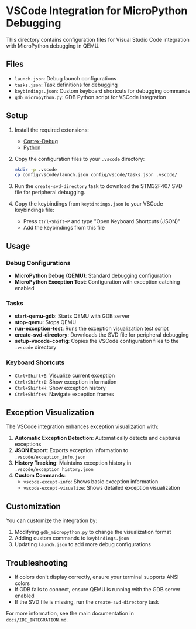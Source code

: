 # VSCode Integration for MicroPython Debugging

This directory contains configuration files for Visual Studio Code integration with MicroPython debugging in QEMU.

## Files

- `launch.json`: Debug launch configurations
- `tasks.json`: Task definitions for debugging
- `keybindings.json`: Custom keyboard shortcuts for debugging commands
- `gdb_micropython.py`: GDB Python script for VSCode integration

## Setup

1. Install the required extensions:
   - [Cortex-Debug](https://marketplace.visualstudio.com/items?itemName=marus25.cortex-debug)
   - [Python](https://marketplace.visualstudio.com/items?itemName=ms-python.python)

2. Copy the configuration files to your `.vscode` directory:
   ```bash
   mkdir -p .vscode
   cp config/vscode/launch.json config/vscode/tasks.json .vscode/
   ```

3. Run the `create-svd-directory` task to download the STM32F407 SVD file for peripheral debugging.

4. Copy the keybindings from `keybindings.json` to your VSCode keybindings file:
   - Press `Ctrl+Shift+P` and type "Open Keyboard Shortcuts (JSON)"
   - Add the keybindings from this file

## Usage

### Debug Configurations

- **MicroPython Debug (QEMU)**: Standard debugging configuration
- **MicroPython Exception Test**: Configuration with exception catching enabled

### Tasks

- **start-qemu-gdb**: Starts QEMU with GDB server
- **stop-qemu**: Stops QEMU
- **run-exception-test**: Runs the exception visualization test script
- **create-svd-directory**: Downloads the SVD file for peripheral debugging
- **setup-vscode-config**: Copies the VSCode configuration files to the `.vscode` directory

### Keyboard Shortcuts

- `Ctrl+Shift+E`: Visualize current exception
- `Ctrl+Shift+I`: Show exception information
- `Ctrl+Shift+H`: Show exception history
- `Ctrl+Shift+N`: Navigate exception frames

## Exception Visualization

The VSCode integration enhances exception visualization with:

1. **Automatic Exception Detection**: Automatically detects and captures exceptions
2. **JSON Export**: Exports exception information to `.vscode/exception_info.json`
3. **History Tracking**: Maintains exception history in `.vscode/exception_history.json`
4. **Custom Commands**:
   - `vscode-except-info`: Shows basic exception information
   - `vscode-except-visualize`: Shows detailed exception visualization

## Customization

You can customize the integration by:

1. Modifying `gdb_micropython.py` to change the visualization format
2. Adding custom commands to `keybindings.json`
3. Updating `launch.json` to add more debug configurations

## Troubleshooting

- If colors don't display correctly, ensure your terminal supports ANSI colors
- If GDB fails to connect, ensure QEMU is running with the GDB server enabled
- If the SVD file is missing, run the `create-svd-directory` task

For more information, see the main documentation in `docs/IDE_INTEGRATION.md`. 